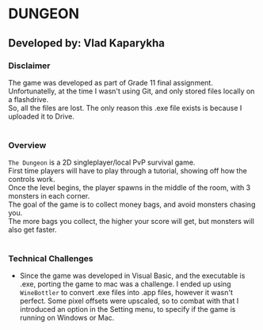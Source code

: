 # DUNGEON
## Developed by: Vlad Kaparykha
### Disclaimer
The game was developed as part of Grade 11 final assignment.<br>
Unfortunatelly, at the time I wasn't using Git, and only stored files locally on a flashdrive. <br>
So, all the files are lost. The only reason this .exe file exists is because I uploaded it to Drive.<br>
<br>
### Overview
`The Dungeon` is a 2D singleplayer/local PvP survival game. <br>
First time players will have to play through a tutorial, showing off how the controls work. <br>
Once the level begins, the player spawns in the middle of the room, with 3 monsters in each corner.<br>
The goal of the game is to collect money bags, and avoid monsters chasing you. <br>
The more bags you collect, the higher your score will get, but monsters will also get faster. <br>
<br>
### Technical Challenges
- Since the game was developed in Visual Basic, and the executable is .exe, porting the game to mac was a challenge. 
I ended up using `WineBottler` to convert .exe files into .app files, however it wasn't perfect. 
Some pixel offsets were upscaled, so to combat with that I introduced an option in the Setting menu,
to specify if the game is running on Windows or Mac. 

